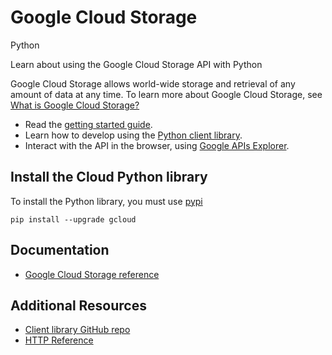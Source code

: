 # Google Cloud Storage
Python

Learn about using the Google Cloud Storage API with Python

Google Cloud Storage allows world-wide storage and retrieval of any amount of data at any time. To learn more about Google Cloud Storage, see [What is Google Cloud Storage?](https://cloud.google.com/storage/docs/overview)

* Read the [getting started guide](https://cloud.google.com/storage/docs/signup).
* Learn how to develop using the [Python client library](https://googlecloudplatform.github.io/gcloud-python/stable/).
* Interact with the API in the browser, using [Google APIs Explorer](https://developers.google.com/apis-explorer/#p/storage/v1/).

## Install the Cloud Python library
To install the Python library, you must use [pypi](https://pypi.python.org/pypi)

```
pip install --upgrade gcloud
```

## Documentation
* [Google Cloud Storage reference](http://googlecloudplatform.github.io/gcloud-python/stable/storage-client.html)

## Additional Resources
* [Client library GitHub repo](https://github.com/GoogleCloudPlatform/gcloud-python)
* [HTTP Reference](https://cloud.google.com/storage/docs/json_api/)
